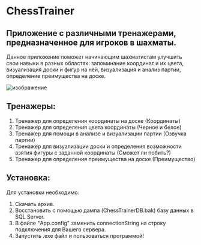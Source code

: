 # ChessTrainer
## Приложение с различными тренажерами, предназначенное для игроков в шахматы.

Данное приложение поможет начинающим шахматистам улучшить свои навыки в разных областях: запоминание координат и их цвета,
визуализация доски и фигур на ней, визуализация и анализ партии, определение преимущества на доске. 

![изображение](https://user-images.githubusercontent.com/86565009/155879771-f64a1167-d9bf-4098-86fe-7eb6110a96a2.png)

## Тренажеры:

1. Тренажер для определения координаты на доске (Координаты)
2. Тренажер для определения цвета координаты (Черное и белое)
3. Тренажер для помощи в анализе и визуализации партии (Озвучка партии)
4. Тренажер для визуализации доски и определения возможности взятия фигуры с заданной координаты (Сможет ли побить?)
5. Тренажер для определения преимущества на доске (Преимущество)

## Установка:

Для установки необходимо:
1. Скачать архив.
2. Восстановить с помощью дампа (ChessTrainerDB.bak) базу данных в SQL Server. 
3. В файле "App.config" заменить connectionString на строку подключения для Вашего сервера.
4. Запустить .exe файл и пользоваться программой!
